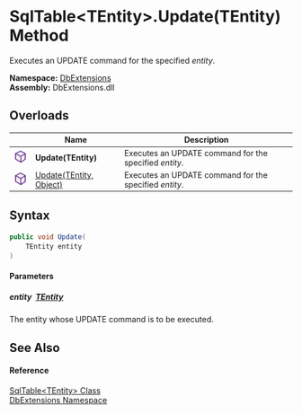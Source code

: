 SqlTable&lt;TEntity>.Update(TEntity) Method
===========================================
Executes an UPDATE command for the specified *entity*.
  
**Namespace:** [DbExtensions][1]  
**Assembly:** DbExtensions.dll

Overloads
---------

|                  | Name                         | Description                                            |
| ---------------- | ---------------------------- | ------------------------------------------------------ |
| ![Public method] | **Update(TEntity)**          | Executes an UPDATE command for the specified *entity*. |
| ![Public method] | [Update(TEntity, Object)][2] | Executes an UPDATE command for the specified *entity*. |


Syntax
------

```csharp
public void Update(
	TEntity entity
)
```

#### Parameters

##### *entity*  [TEntity][3]
The entity whose UPDATE command is to be executed.


See Also
--------

#### Reference
[SqlTable&lt;TEntity> Class][3]  
[DbExtensions Namespace][1]  

[1]: ../README.md
[2]: Update_1.md
[3]: README.md
[Public method]: ../../icons/pubmethod.svg "Public method"
